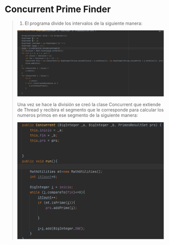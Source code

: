 # Concurrent Prime Finder

> 1. El programa divide los intervalos de la siguiente manera:
>
>   ![](img/division.png)
>
>   Una vez se hace la división se creó la clase Concurrent que extiende de Thread y recibira el segmento que le corresponde
>   para calcular los numeros primos en ese segmento de la siguiente manera:
>
>   ![](img/concurrent.png)
>
>